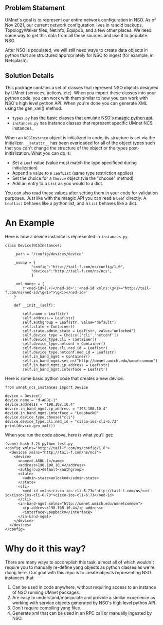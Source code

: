 ## Problem Statement
UMnet's goal is to represent our entire network configuration in NSO.
As of Nov 2021, our current network configuration lives in rancid backups,
TopologyWalker files, Netinfo, Equipdb, and a few other places.
We need some way to get this data from all these sources and use it to
populate NSO.

After NSO is populated, we will still need ways to create data objects in python
that are structured appropriately for NSO to ingest (for example, in Netsplash).


## Solution Details
This package contains a set of classes that represent NSO objects designed by UMnet
(services, actions, etc). When you import these classes into your python code, you
can work with them similar to how you can work with NSO's high level python API.
When you're done you can generate XML using the gen_xml() method.

- `types.py` has the basic classes that emulate NSO's [maagic python api](https://developer.cisco.com/docs/nso/api/#!ncs-maagic/module-ncs-maagic).
- `instances.py` has instance classes that represent specific UMnet NCS instances.

When an `NCSInstance` object is initialized in code, its structure is set via the
initializer. `__setattr__` has been overloaded for all of the object types such
that you can't change the structure of the object or the types post-initialization.
What you can do is:
- Set a `Leaf` value (value must match the type specificed during initialization)
- Append a value to a `LeafList` (same type restriction applies)
- Set the choice for a `Choice` object (via the "choose" method)
- Add an entry to a `List` as you would to a dict.

You can also read these values after setting them in your code for validation purposes. Just
like with the maagic API you can read a `Leaf` directly. A `LeafList` behaves like a python list,
and a `List` behaves like a dict.

# An Example
Here is how a device instance is represented in `instances.py`.

```
class Device(NCSInstance):

    _path = "/config/devices/device"

    _nsmap = {
            "config":"http://tail-f.com/ns/config/1.0",
            "devices":"http://tail-f.com/ns/ncs",
            }

    _xml_munge = {
        r'<ned-id>(.+)</ned-id>':'<ned-id xmlns:\g<1>="http://tail-f.com/ns/ned-id/\g<1>">\g<1></ned-id>'
    }

    def __init__(self):

        self.name = Leaf(str)
        self.address = Leaf(str)
        self.authgroup = Leaf(str, value="default")
        self.state = Container()
        self.state.admin_state = Leaf(str, value="unlocked")
        self.device_type = Choice(['cli','netconf'])
        self.device_type.cli = Container()
        self.device_type.netconf = Container()
        self.device_type.cli.ned_id = Leaf(str)
        self.device_type.netconf.ned_id = Leaf(str)
        self.in_band_mgmt = Container()
        self.in_band_mgmt.set_ns("http://umnet.umich.edu/umnetcommon")
        self.in_band_mgmt.ip_address = Leaf(str)
        self.in_band_mgmt.interface = Leaf(str)
```
Here is some basic python code that creates a new device.
```
from umnet_ncs_instances import Device

device = Device()
device.name = "d-ARBL-1"
device.addresss = "198.108.10.4"
device.in_band_mgmt.ip_address = "198.108.10.4"
device.in_band_mgmt.interface = "Loopback0"
device.device_type.choose("cli")
device.device_type.cli.ned_id = "cisco-ios-cli-6.73"
print(device.gen_xml())
```

When you run the code above, here is what you'll get:
```
(venv) bash-3.2$ python test.py
<config xmlns="http://tail-f.com/ns/config/1.0">
  <devices xmlns="http://tail-f.com/ns/ncs">
    <device>
      <name>d-ARBL-1</name>
      <address>198.108.10.4</address>
      <authgroup>default</authgroup>
      <state>
        <admin-state>unlocked</admin-state>
      </state>
      <cli>
        <ned-id xmlns:cisco-ios-cli-6.73="http://tail-f.com/ns/ned-id/cisco-ios-cli-6.73">cisco-ios-cli-6.73</ned-id>
      </cli>
      <in-band-mgmt xmlns="http://umnet.umich.edu/umnetcommon">
        <ip-address>198.108.10.4</ip-address>
        <interface>Loopback0</interface>
      </in-band-mgmt>
    </device>
  </devices>
</config>
```

# Why do it this way?
There are many ways to accomplish this task, almost all of which wouldn't require you to
manually re-define yang objects as python classes as we're doing here. Our goal with this repo is to
create objects representing NSO instances that:
1. Can be used in code anywhere, without requiring access to an instance of NSO running UMnet packages.
2. Are easy to understand/manipulate and provide a similar experience as working with service objects
generated by NSO's high level python API.
3. Don't require compiling yang files.
4. Generate xml that can be used in an RPC call or manually ingested by NSO.

